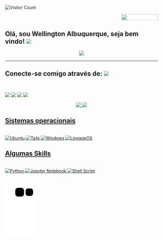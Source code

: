 ![Visitor Count](https://profile-counter.glitch.me/wellalbuquerque/count.svg)
<div style="text-align: right">
<img src="https://jojoee.jojoee.com/api/utcnow?refresh" width="120" height="20">
</div>

## Olá, sou Wellington Albuquerque, seja bem vindo! <img src="https://media.giphy.com/media/ZNFmtw8hXOJu8/giphy.gif" width="50">

<p align="center">
<img src="https://readme-typing-svg.herokuapp.com?font=monospace&color=00ffd2&size=25&center=true&vCenter=true&lines=A+Passionate+Learner!;Open+Source+Contributor">
</p>

----
## Conecte-se comigo através de: <img src="https://media.giphy.com/media/LnQjpWaON8nhr21vNW/giphy.gif" width="60">
<br>
<div> 
  
  <a href="https://www.linkedin.com/in/wellalbuquerque" target="_blank"><img src="https://img.shields.io/badge/-LinkedIn-%230077B5?style=for-the-badge&logo=linkedin&logoColor=white" target="_blank"></a>
 	<a href="https://t.me/in/wellalbuquerque" target="_blank"><img src="https://img.shields.io/badge/Telegram-2CA5E0?style=for-the-badge&logo=telegram&logoColor=white" target="_blank"></a>
 <a href="https://discord.gg/874410753279553576" target="_blank"><img src="https://img.shields.io/badge/Discord-7289DA?style=for-the-badge&logo=discord&logoColor=white" target="_blank"></a> 
  <a href = "mailto:wellalbuquerquewell@live.com"><img src="https://img.shields.io/badge/Microsoft_Outlook-0078D4?style=for-the-badge&logo=microsoft-outlook&logoColor=white" target="_blank"></a>
  
</div>
<div align="center">
  <a href="https://github.com/wellalbuquerque">
  <img height="180em" src="https://github-readme-stats.vercel.app/api?username=wellalbuquerque&show_icons=true&theme=dracula&include_all_commits=true&count_private=true"/>
  <img height="180em" src="https://github-readme-stats.vercel.app/api/top-langs/?username=wellalbuquerque&layout=compact&langs_count=7&theme=dracula"/>
    
</div>

  ## Sistemas operacionais
  <div style="display: inline_block"><br>
  <img align="center" alt="Ubuntu" height="28" width="94" src="https://img.shields.io/badge/Ubuntu-E95420?style=for-the-badge&logo=ubuntu&logoColor=white">
  <img align="center" alt="Tails" height="28" width="94" src="https://img.shields.io/badge/Tails%20-56347C?&style=for-the-badge&logo=tails&logoColor=white">
  <img align="center" alt="Windows" height="28" width="94" src="https://img.shields.io/badge/Windows-0078D6?style=for-the-badge&logo=windows&logoColor=white">
  <img align="center" alt="LineageOS" height="28" width="94" src="https://img.shields.io/badge/Android-3DDC84?style=for-the-badge&logo=android&logoColor=white">
  
</div>
  
## Algumas Skills
  <div style="display: inline_block"><br>
  <img align="center" alt="Python" height="28" width="94" src="https://img.shields.io/badge/Python-3776AB?style=for-the-badge&logo=python&logoColor=white">
  <img align="center" alt="Jupyter Notebook" height="28" width="94" src="https://img.shields.io/badge/Made%20with-Jupyter-orange?style=for-the-badge&logo=Jupyter">
  <img align="center" alt="Shell Script" height="28" width="94" src="https://img.shields.io/badge/Shell_Script-121011?style=for-the-badge&logo=gnubash&logoColor=white">
 
</div>
  
  <div> 

  ![Snake animation](https://github.com/wellalbuquerque/wellalbuquerque/blob/output/github-contribution-grid-snake.svg)
 
</div>
  

  

<!--
**wellalbuquerque/wellalbuquerque** is a ✨ _special_ ✨ repository because its `README.md` (this file) appears on your GitHub profile.




  

